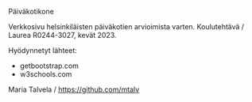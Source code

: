 Päiväkotikone

Verkkosivu helsinkiläisten päiväkotien arvioimista varten. Koulutehtävä / Laurea R0244-3027, kevät 2023.

Hyödynnetyt lähteet:
- getbootstrap.com
- w3schools.com

Maria Talvela / https://github.com/mtalv
